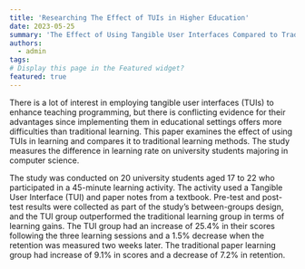 ```yaml
---
title: 'Researching The Effect of TUIs in Higher Education'
date: 2023-05-25
summary: 'The Effect of Using Tangible User Interfaces Compared to Traditional Learning for Teaching Programming in Higher Education: An Experimental Study'
authors:
  - admin
tags: 
# Display this page in the Featured widget?
featured: true
---
```

There is a lot of interest in employing tangible user interfaces (TUIs) to enhance teaching programming, but there is conflicting evidence for their advantages since implementing them in educational settings offers more difficulties than traditional learning. This paper examines the effect of using TUIs in learning and compares it to traditional learning methods. The study measures the difference in learning rate on university students majoring in computer science. 

The study was conducted on 20 university students aged 17 to 22 who participated in a 45-minute learning activity. The activity used a Tangible User Interface (TUI) and paper notes from a textbook. Pre-test and post-test results were collected as part of the study’s between-groups design, and the TUI group outperformed the traditional learning group in terms of learning gains. The TUI group had an increase of 25.4% in their scores following the three learning sessions and a 1.5% decrease when the retention was measured two weeks later. The traditional paper learning group had increase of 9.1% in scores and a decrease of 7.2% in retention.